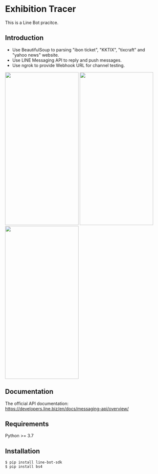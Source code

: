 # Exhibition Tracer
This is a Line Bot pracitce.  
## Introduction  
* Use BeautifulSoup to parsing "ibon ticket", "KKTIX", "tixcraft" and "yahoo news" website.  
* Use LINE Messaging API to reply and push messages.  
* Use ngrok to provide Webhook URL for channel testing.  
<img src="https://github.com/CelineLee0328/Exihibition-Tracer-Line-Bot/blob/main/1.jpg" style=" width:240px ; height:500px "  >
<img src="https://github.com/CelineLee0328/Exihibition-Tracer-Line-Bot/blob/main/2.jpg" style=" width:240px ; height:500px "  >
<img src="https://github.com/CelineLee0328/Exihibition-Tracer-Line-Bot/blob/main/3.jpg" style=" width:240px ; height:500px "  >   

## Documentation  
The official API documentation:  
https://developers.line.biz/en/docs/messaging-api/overview/  
## Requirements  
Python >= 3.7  
## Installation  
    $ pip install line-bot-sdk  
    $ pip install bs4
